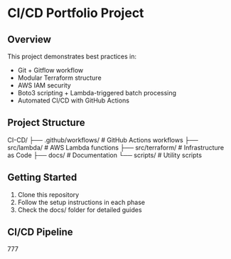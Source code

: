 # CI/CD Portfolio Project

## Overview
This project demonstrates best practices in:
- Git + Gitflow workflow
- Modular Terraform structure
- AWS IAM security
- Boto3 scripting + Lambda-triggered batch processing
- Automated CI/CD with GitHub Actions

## Project Structure
CI-CD/
├── .github/workflows/ # GitHub Actions workflows
├── src/lambda/ # AWS Lambda functions
├── src/terraform/ # Infrastructure as Code
├── docs/ # Documentation
└── scripts/ # Utility scripts


## Getting Started
1. Clone this repository
2. Follow the setup instructions in each phase
3. Check the docs/ folder for detailed guides

## CI/CD Pipeline
777
